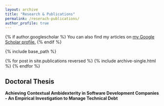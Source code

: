 ```yaml
---
layout: archive
title: "Research & Publications"
permalink: /reserach-publications/
author_profile: true
---
```

{% if author.googlescholar %}
  You can also find my articles on <u><a href="{{author.googlescholar}}">my Google Scholar profile</a>.</u>
{% endif %}

{% include base_path %}

{% for post in site.publications reversed %}
  {% include archive-single.html %}
{% endfor %}

## Doctoral Thesis

**Achieving Contextual Ambidexterity in Software Development Companies - An Empirical Investigation to Manage Technical Debt**

<!--
Nowadays the pace of technological development pressures companies to keep up with change. Especially industries, such as the software development industry which are characterized by rapid technological advancements and low entry barriers that lead to fierce and global competition are affected.


Especially in the beginning stages of software startups, they are forced to bring new product ideas quickly to the market for early customer feedback and to outpace competition. As the company grows and becomes more customer-focused, quick and dirty solutions for building minimum viable products will need rework and reengineering. 

Academic literature and practioners agree that 
Instead of taking on a reactive position to change, companies must play a proactive role when preparing for the future. They are required to remain flexible for the future while at the same time being efficient to leverage and capitalize on existing business. Ambidexterity describes the ability of a company to balance this mutual interplay. (O’Reilly et al. 2008, Tushman and O’Reilly 1996, Gibson and Birkinshaw 2004) Extant literature highlights multiple approaches to establishing the skill, one of them being contextual ambidexterity. Contextual ambidexterity depends on the organization’s environment to enable the simultaneous balance of efficiency and flexibility throughout the same company or business unit (Birkinshaw and Gibson 2004).
Collaboration and innovation are particularly critical for the success of software development companies, and the concept of contextual ambidexterity may ensure efficient collaboration while remaining flexible for rapid changes in the future (Ramesh et al. 2012). Albeit extant research, a general understanding of how contextual ambidexterity can be achieved remains unclear.

This research project focuses on software development companies and examines how to achieve balance between agility and reliability to efficiently manage technical debt. The implications 

improve and strengthen their ability to collaborate by achieving the skill of contextual ambidexterity. My goal is to contribute and advance the research in contextual ambidexterity while at the same time helping managing practitioners in the industry understand the contextual environment in more detail, that allows for collaboration and innovation to flourish.


As the concept of organizational ambidexterity is an academic construct (Birkenshaw and Raisch 2013), Systematic Literature Review (SLR) (Transfield et al. 2003; Kitchenham and Charters 2007) is conducted to identify relevant literature and underlying theory. A multiple case study method (Eisenhardt et al. 1989, Grodal et al. 2021) and expert interviews (Gläser and Laudel 2010) have been chosen as the empirical research methods for data collection.

-->
